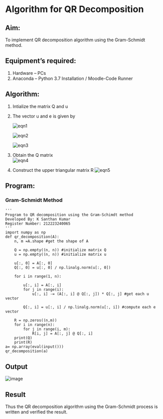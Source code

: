 # Algorithm for QR Decomposition
## Aim:
To implement QR decomposition algorithm using the Gram-Schmidt method.
## Equipment’s required:
1.	Hardware – PCs
2.	Anaconda – Python 3.7 Installation / Moodle-Code Runner
## Algorithm:
1.	Intialize the matrix Q and u
2.	The vector u and e is given by

    ![eqn1](./ex4.jpg)

    ![eqn2](./ex6.jpg)

    ![eqn3](./ex3.jpg)

3.	Obtain the Q matrix   
    ![eqn4](./ex1.jpg)
4.	Construct the upper triangular matrix R
    ![eqn5](./ex2.jpg)



## Program:
### Gram-Schmidt Method
```
'''
Program to QR decomposition using the Gram-Schimdt method
Developed By: K Santhan Kumar
Register Number: 212223240065
'''
import numpy as np
def qr_decomposition(A):
    n, m =A.shape #get the shape of A
    
    Q = np.empty((n, n)) #initialize matrix Q
    u = np.empty((n, n)) #initialize matrix u
    
    u[:, 0] = A[:, 0]
    Q[:, 0] = u[:, 0] / np.linalg.norm(u[:, 0])
    
    for i in range(1, n):
        
        u[:, i] = A[:, i]
        for j in range(i):
            u[:, i] -= (A[:, i] @ Q[:, j]) * Q[:, j] #get each u vector
        
        Q[:, i] = u[:, i] / np.linalg.norm(u[:, i]) #compute each e vector
        
    R = np.zeros((n,m))
    for i in range(n):
        for j in range(i, m):
            R[i, j] = A[:, j] @ Q[:, i]
    print(Q)
    print(R)
a= np.array(eval(input()))
qr_decomposition(a)
```

## Output
![image](https://github.com/SANTHAN-2006/QRdecomposition/assets/80164014/fe4e3e2c-7c95-473e-80a9-782b5ae0db78)

## Result
Thus the QR decomposition algorithm using the Gram-Schmidt process is written and verified the result.
